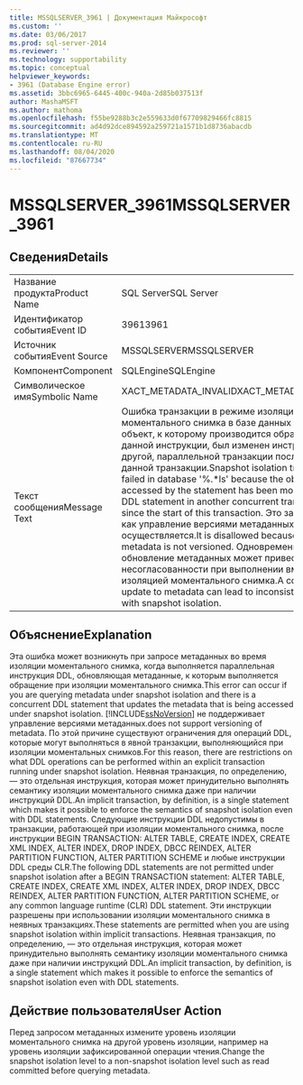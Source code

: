 ```yaml
---
title: MSSQLSERVER_3961 | Документация Майкрософт
ms.custom: ''
ms.date: 03/06/2017
ms.prod: sql-server-2014
ms.reviewer: ''
ms.technology: supportability
ms.topic: conceptual
helpviewer_keywords:
- 3961 (Database Engine error)
ms.assetid: 3bbc6965-6445-400c-940a-2d85b037513f
author: MashaMSFT
ms.author: mathoma
ms.openlocfilehash: f55be9288b3c2e559633d0f67709829466fc8815
ms.sourcegitcommit: ad4d92dce894592a259721a1571b1d8736abacdb
ms.translationtype: MT
ms.contentlocale: ru-RU
ms.lasthandoff: 08/04/2020
ms.locfileid: "87667734"
---
```

# <a name="mssqlserver_3961"></a><span data-ttu-id="c520a-102">MSSQLSERVER_3961</span><span class="sxs-lookup"><span data-stu-id="c520a-102">MSSQLSERVER_3961</span></span>
    
## <a name="details"></a><span data-ttu-id="c520a-103">Сведения</span><span class="sxs-lookup"><span data-stu-id="c520a-103">Details</span></span>  
  
|||  
|-|-|  
|<span data-ttu-id="c520a-104">Название продукта</span><span class="sxs-lookup"><span data-stu-id="c520a-104">Product Name</span></span>|<span data-ttu-id="c520a-105">SQL Server</span><span class="sxs-lookup"><span data-stu-id="c520a-105">SQL Server</span></span>|  
|<span data-ttu-id="c520a-106">Идентификатор события</span><span class="sxs-lookup"><span data-stu-id="c520a-106">Event ID</span></span>|<span data-ttu-id="c520a-107">3961</span><span class="sxs-lookup"><span data-stu-id="c520a-107">3961</span></span>|  
|<span data-ttu-id="c520a-108">Источник события</span><span class="sxs-lookup"><span data-stu-id="c520a-108">Event Source</span></span>|<span data-ttu-id="c520a-109">MSSQLSERVER</span><span class="sxs-lookup"><span data-stu-id="c520a-109">MSSQLSERVER</span></span>|  
|<span data-ttu-id="c520a-110">Компонент</span><span class="sxs-lookup"><span data-stu-id="c520a-110">Component</span></span>|<span data-ttu-id="c520a-111">SQLEngine</span><span class="sxs-lookup"><span data-stu-id="c520a-111">SQLEngine</span></span>|  
|<span data-ttu-id="c520a-112">Символическое имя</span><span class="sxs-lookup"><span data-stu-id="c520a-112">Symbolic Name</span></span>|<span data-ttu-id="c520a-113">XACT_METADATA_INVALID</span><span class="sxs-lookup"><span data-stu-id="c520a-113">XACT_METADATA_INVALID</span></span>|  
|<span data-ttu-id="c520a-114">Текст сообщения</span><span class="sxs-lookup"><span data-stu-id="c520a-114">Message Text</span></span>|<span data-ttu-id="c520a-115">Ошибка транзакции в режиме изоляции моментального снимка в базе данных «%.\*ls»: объект, к которому производится обращение в данной инструкции, был изменен инструкцией DDL другой, параллельной транзакции после начала данной транзакции.</span><span class="sxs-lookup"><span data-stu-id="c520a-115">Snapshot isolation transaction failed in database '%.\*ls' because the object accessed by the statement has been modified by a DDL statement in another concurrent transaction since the start of this transaction.</span></span>  <span data-ttu-id="c520a-116">Это запрещено, так как управление версиями метаданных не осуществляется.</span><span class="sxs-lookup"><span data-stu-id="c520a-116">It is disallowed because the metadata is not versioned.</span></span> <span data-ttu-id="c520a-117">Одновременное обновление метаданных может привести к несогласованности при выполнении вместе с изоляцией моментального снимка.</span><span class="sxs-lookup"><span data-stu-id="c520a-117">A concurrent update to metadata can lead to inconsistency if mixed with snapshot isolation.</span></span>|  
  
## <a name="explanation"></a><span data-ttu-id="c520a-118">Объяснение</span><span class="sxs-lookup"><span data-stu-id="c520a-118">Explanation</span></span>  
 <span data-ttu-id="c520a-119">Эта ошибка может возникнуть при запросе метаданных во время изоляции моментального снимка, когда выполняется параллельная инструкция DDL, обновляющая метаданные, к которым выполняется обращение при изоляции моментального снимка.</span><span class="sxs-lookup"><span data-stu-id="c520a-119">This error can occur if you are querying metadata under snapshot isolation and there is a concurrent DDL statement that updates the metadata that is being accessed under snapshot isolation.</span></span> [!INCLUDE[ssNoVersion](../../includes/ssnoversion-md.md)] <span data-ttu-id="c520a-120">не поддерживает управление версиями метаданных.</span><span class="sxs-lookup"><span data-stu-id="c520a-120">does not support versioning of metadata.</span></span> <span data-ttu-id="c520a-121">По этой причине существуют ограничения для операций DDL, которые могут выполняться в явной транзакции, выполняющийся при изоляции моментальных снимков.</span><span class="sxs-lookup"><span data-stu-id="c520a-121">For this reason, there are restrictions on what DDL operations can be performed within an explicit transaction running under snapshot isolation.</span></span> <span data-ttu-id="c520a-122">Неявная транзакция, по определению, — это отдельная инструкция, которая может принудительно выполнять семантику изоляции моментального снимка даже при наличии инструкций DDL.</span><span class="sxs-lookup"><span data-stu-id="c520a-122">An implicit transaction, by definition, is a single statement which makes it possible to enforce the semantics of snapshot isolation even with DDL statements.</span></span> <span data-ttu-id="c520a-123">Следующие инструкции DDL недопустимы в транзакции, работающей при изоляции моментального снимка, после инструкции BEGIN TRANSACTION: ALTER TABLE, CREATE INDEX, CREATE XML INDEX, ALTER INDEX, DROP INDEX, DBCC REINDEX, ALTER PARTITION FUNCTION, ALTER PARTITION SCHEME и любые инструкции DDL среды CLR.</span><span class="sxs-lookup"><span data-stu-id="c520a-123">The following DDL statements are not permitted under snapshot isolation after a BEGIN TRANSACTION statement: ALTER TABLE, CREATE INDEX, CREATE XML INDEX, ALTER INDEX, DROP INDEX, DBCC REINDEX, ALTER PARTITION FUNCTION, ALTER PARTITION SCHEME, or any common language runtime (CLR) DDL statement.</span></span> <span data-ttu-id="c520a-124">Эти инструкции разрешены при использовании изоляции моментального снимка в неявных транзакциях.</span><span class="sxs-lookup"><span data-stu-id="c520a-124">These statements are permitted when you are using snapshot isolation within implicit transactions.</span></span> <span data-ttu-id="c520a-125">Неявная транзакция, по определению, — это отдельная инструкция, которая может принудительно выполнять семантику изоляции моментального снимка даже при наличии инструкций DDL.</span><span class="sxs-lookup"><span data-stu-id="c520a-125">An implicit transaction, by definition, is a single statement which makes it possible to enforce the semantics of snapshot isolation even with DDL statements.</span></span>  
  
## <a name="user-action"></a><span data-ttu-id="c520a-126">Действие пользователя</span><span class="sxs-lookup"><span data-stu-id="c520a-126">User Action</span></span>  
 <span data-ttu-id="c520a-127">Перед запросом метаданных измените уровень изоляции моментального снимка на другой уровень изоляции, например на уровень изоляции зафиксированной операции чтения.</span><span class="sxs-lookup"><span data-stu-id="c520a-127">Change the snapshot isolation level to a non-snapshot isolation level such as read committed before querying metadata.</span></span>  
  
  
